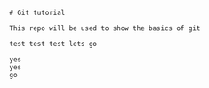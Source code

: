     # Git tutorial

    This repo will be used to show the basics of git

    test test test lets go

    yes
    yes
    go